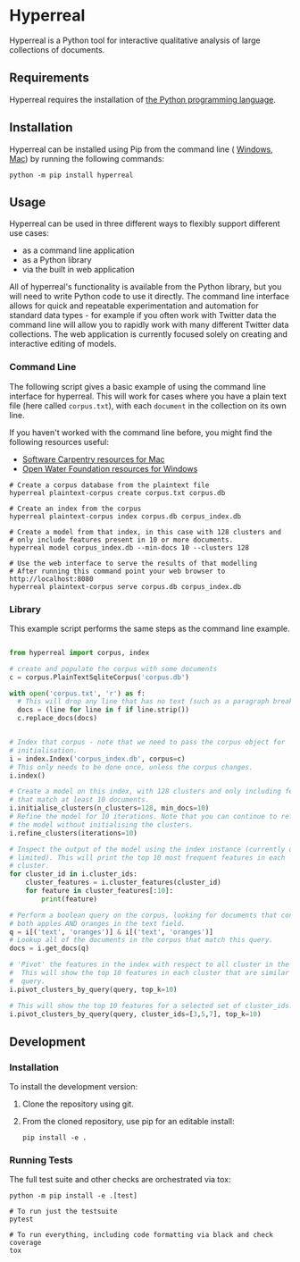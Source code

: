 # Hyperreal

Hyperreal is a Python tool for interactive qualitative analysis of large
collections of documents.


## Requirements

Hyperreal requires the installation of [the Python programming language](https://www.python.org/downloads/).


## Installation

Hyperreal can be installed using Pip from the command line (
[Windows](https://learn.openwaterfoundation.org/owf-learn-windows-shell/introduction/introduction/#windows-command-shell),
[Mac](https://support.apple.com/en-au/guide/terminal/apd5265185d-f365-44cb-8b09-71a064a42125/mac))
by running the following commands:

```
python -m pip install hyperreal
```

## Usage

Hyperreal can be used in three different ways to flexibly support different
use cases:

- as a command line application
- as a Python library
- via the built in web application

All of hyperreal's functionality is available from the Python library, but you
will need to write Python code to use it directly. The command line interface
allows for quick and repeatable experimentation and automation for standard
data types - for example if you often work with Twitter data the command line
will allow you to rapidly work with many different Twitter data collections.
The web application is currently focused solely on creating and interactive
editing of models.


### Command Line

The following script gives a basic example of using the command line interface
for hyperreal. This will work for cases where you have a plain text file
(here called `corpus.txt`), with each `document` in the collection on its own
line.

If you haven't worked with the command line before, you might find the
following resources useful:

- [Software Carpentry resources for Mac](https://swcarpentry.github.io/shell-novice/)
- [Open Water Foundation resources for Windows](https://learn.openwaterfoundation.org/owf-learn-windows-shell/)

```
# Create a corpus database from the plaintext file
hyperreal plaintext-corpus create corpus.txt corpus.db

# Create an index from the corpus
hyperreal plaintext-corpus index corpus.db corpus_index.db

# Create a model from that index, in this case with 128 clusters and
# only include features present in 10 or more documents.
hyperreal model corpus_index.db --min-docs 10 --clusters 128

# Use the web interface to serve the results of that modelling
# After running this command point your web browser to http://localhost:8080
hyperreal plaintext-corpus serve corpus.db corpus_index.db

```

### Library

This example script performs the same steps as the command line example.


``` python

from hyperreal import corpus, index

# create and populate the corpus with some documents
c = corpus.PlainTextSqliteCorpus('corpus.db')

with open('corpus.txt', 'r') as f:
  # This will drop any line that has no text (such as a paragraph break)
  docs = (line for line in f if line.strip())
  c.replace_docs(docs)


# Index that corpus - note that we need to pass the corpus object for
# initialisation.
i = index.Index('corpus_index.db', corpus=c)
# This only needs to be done once, unless the corpus changes.
i.index()

# Create a model on this index, with 128 clusters and only including features
# that match at least 10 documents.
i.initialise_clusters(n_clusters=128, min_docs=10)
# Refine the model for 10 iterations. Note that you can continue to refine
# the model without initialising the clusters.
i.refine_clusters(iterations=10)

# Inspect the output of the model using the index instance (currently quite
# limited). This will print the top 10 most frequent features in each
# cluster.
for cluster_id in i.cluster_ids:
    cluster_features = i.cluster_features(cluster_id)
    for feature in cluster_features[:10]:
        print(feature)

# Perform a boolean query on the corpus, looking for documents that contain
# both apples AND oranges in the text field.
q = i[('text', 'oranges')] & i[('text', 'oranges')]
# Lookup all of the documents in the corpus that match this query.
docs = i.get_docs(q)

# 'Pivot' the features in the index with respect to all cluster in the model.
#  This will show the top 10 features in each cluster that are similar to the
#  query.
i.pivot_clusters_by_query(query, top_k=10)

# This will show the top 10 features for a selected set of cluster_ids.
i.pivot_clusters_by_query(query, cluster_ids=[3,5,7], top_k=10)

```


## Development

### Installation

To install the development version:

1. Clone the repository using git.
2. From the cloned repository, use pip for an editable install:

    `pip install -e .`

### Running Tests

The full test suite and other checks are orchestrated via tox:

```
python -m pip install -e .[test]

# To run just the testsuite
pytest

# To run everything, including code formatting via black and check coverage
tox

```
